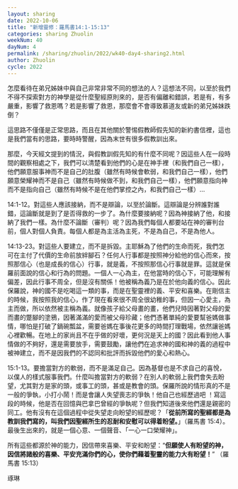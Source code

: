 ```yaml
---
layout: sharing
date: 2022-10-06
title: "新增靈修：羅馬書14:1-15:13"
categories: sharing Zhuolin
weekNum: 40
dayNum: 4
permalink: /sharing/zhuolin/2022/wk40-day4-sharing2.html
author: Zhuolin
cycle: 2022
---  
```


怎麼看待在弟兄姊妹中與自己非常非常不同的想法的人？這想法不同，以至於我們不得不探索對方的神學是從什麼聖經原則來的，是否有偏離和錯誤，若是有，有多嚴重，影響了救恩嗎？若是影響了救恩，那麼會不會導致慕道友或新的弟兄姊妹跌倒？

這思路不僅僅是正常思路，而且在其他關於警惕假教師假先知的新約書信裡，這也是我們當有的思路，要時時警醒，因為末世有很多假教訓出來。

那麼，今天經文提到的情況，與假教訓假先知的有什麼不同呢？因這些人在一段時間的觀察相處之下，我們可以清楚看到他們的心是在神手裡（和我們自己一樣），他們願意服事神而不是自己的肚腹（雖然有時候會軟弱，和我們自己一樣），他們願意榮耀神而不是自己（雖然有時候做不到，和我們自己一樣），他們願意指向神而不是指向自己（雖然有時候不是在他們掌控之內，和我們自己一樣）… 

14:1-12。對這些人應該接納，而不是辯論，以至於論斷。這辯論是分辨誰對誰錯，這論斷就是到了是否得救的一步了。為什麼要接納呢？因為神接納了他，和接納了我們一樣。為什麼不論斷（審判）呢？因為我們每個人都要站在神的審判台前，個人對個人負責。每個人都是為主活為主死，不是為自己，不是為他人。

14:13-23。對這些人要建立，而不是拆毀。主耶穌為了他們的生命而死，我們怎可在主付了代價的生命前放絆腳石？任何人行事都是按照神分給他的信心而來，按照那信心（也是成長的信心）行事，就是義，不按照那信心行事就是罪。這就是保羅前面說的信心和行為的問題。一個人一心為主，在他當時的信心下，可能理解有偏差，因此行事不周全，但是沒有關係！他被稱為義乃是在於他向義的信心。因此保羅說，神的國不是吃喝這一類的事，而是在聖靈裡的義、平安和喜樂。在剛信主的時候，我按照我的信心，作了現在看來很不周全很幼稚的事，但因一心愛主，為主而做，所以依然被主稱為義。就像孩子給父母畫的畫，他們兒時因著對父母的愛而畫的蹩腳的塗鴉，因著滿滿的愛而被父母珍藏；他們憑著單純的愛要幫爸媽做事情，哪怕是打破了鍋碗瓢盆，需要爸媽在事後花更多的時間打理戰場，依然讓爸媽心裡歡暢。在地上的家尚且不在乎做的好壞，更何況是天上的國？因此看到他人事情做的不夠好，還是需要放手，需要鼓勵，讓他們在追求神的國和神的義的過程中被神建立，而不是因我們的不認同和批評而拆毀他們的愛心和熱心。

15:1-13。要擔當對方的軟弱，而不是滿足自己。因為基督也是不求自己的喜悅，以僕人的樣式服事我們。什麼叫擔當對方的軟弱？在別人的軟弱上我們會失去盼望，尤其對方是家的頭，或事工的頭，甚或是教會的頭。保羅所說的情形真的不是一般的爭執，小打小鬧！而是會讓人失望喪志的爭執！他自己也經歷過吧 ！寫這段的時候，他是否在回憶與巴拿巴曾經的爭執呢？但我們知道後來他們還是親密的同工。他有沒有在這個過程中從失望走向盼望的經歷呢？「**從前所寫的聖經都是為教訓我們寫的，叫我們因聖經所生的忍耐和安慰可以得着盼望。**」（羅馬書‬ ‭15:4‬）。最後生出來的，就是一個心意、一個聲音、「一心一口榮耀神」。

所有這些都源於神的能力，因信帶來喜樂、平安和盼望：“**但願使人有盼望的神，因信將諸般的喜樂、平安充滿你們的心，使你們藉着聖靈的能力大有盼望！**”
（羅馬書‬ ‭15:13‬）

琢琳

